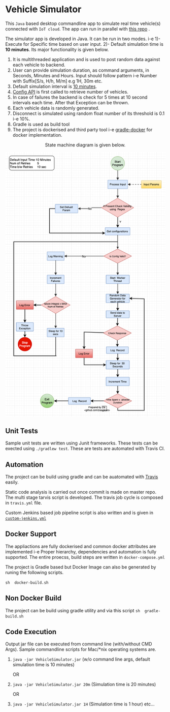 # Vehicle Simulator

This `Java` based desktop commandline app to simulate real time vehicle(s) connected with `IoT cloud`. The app can run  in parallel with [this  repo](https://github.com/ziaagikian/ConnectedVehicles) . 

The  simulator app is developed  in Java. It  can be  run in two modes. i-e 1)- Execute for Specific time based on user input. 2)- Default simulation time is **10 minutes**. Its major functionality is given below. 

1. It is multithreaded application and is used to post random data against each vehicle to backend.
2. User can provide simulation duration, as  command  arguments, in Seconds, Minutes and Hours. Input should follow pattern i-e Number with Suffix[S/s, H/h, M/m] e.g 1H, 30m etc.
3. Default simulation interval is  [10 minutes](src/main/java/com/swedq/challenge/vehicle/simulator/utils/Constants.java).
4. [Config API](http://localhost:8080/api/vehicles/v1/ping) is first called to retrieve number of vehicles. 
5. In case of  failures  the  backend is check for 5 times at 10 second  intervals each time. After that Exception can be thrown.
6. Each vehicle data is randomly generated.
7. Disconnect is  simulated using random float  number of its threshold is 0.1 i-e 10%.
8. Gradle is used as build tool 
9. The project is dockerised  and third party tool i-e [gradle-docker](https://github.com/bmuschko/gradle-docker-plugin) for docker implementation.

<p align="center">State  machine diagram is given below. </p>

![State Machine](architectural_notes/Vehicle&#32;Simlutor.png)

## Unit Tests
Sample unit tests are written  using Junit frameworks. These tests can be exected using `./gradlew test`. These are tests are automated with Travis CI.

## Automation
The project can be build using gradle and can be auatomated with [Travis](https://travis-ci.org/ziaagikian) easily. 
 
Static code analysis is carried out  once commit is made on master repo. 
The multi stage  tarvis script  is developed. The travis job cycle is composed in `travis.yml` file.

Custom Jenkins based job  pipeline script is  also written and is given in [`custom-jenkins.yml`](custom-jenkins.yml) 

## Docker  Support
The appliactions are fully dockerised and common docker attributes are implemented i-e Proper  hierarchy, dependencies and  automation is fully supported. The entire proecss, build steps are written in `docker-compose.yml`

The project is  Gradle based but Docker Image can also be generated by runing the following scripts.

`sh  docker-build.sh`

## Non Docker Build
The project can be build using gradle utility and via this script `sh  gradle-build.sh` 

## Code  Execution
Output jar file can be executed from command line (with/without CMD Args). Sample commandline scripts for Mac/*nix operating systems are.
1. `java -jar VehicleSimulator.jar` (w/o command line args, default simulation time is  10 minutes)
    
    OR
2. `java -jar VehicleSimulator.jar 20m` (Simulation time is 20 minutes)  
  
   OR
3. `java -jar VehicleSimulator.jar 1H` (Simulation time is 1 hour)  etc...
